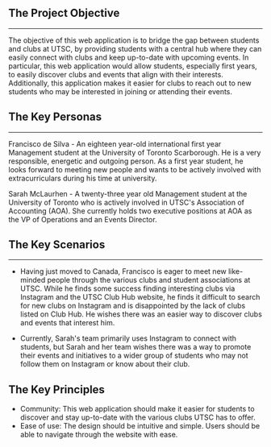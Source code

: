 ## The Project Objective

---

The objective of this web application is to bridge the gap between students and clubs at UTSC, by providing students with a central hub where they can easily connect with clubs and keep up-to-date with upcoming events. In particular, this web application would allow students, especially first years, to easily discover clubs and events that align with their interests. Additionally, this application makes it easier for clubs to reach out to new students who may be interested in joining or attending their events.

## The Key Personas

---

Francisco de Silva - An eighteen year-old international first year Management student at the University of Toronto Scarborough. He is a very responsible, energetic and outgoing person. As a first year student, he looks forward to meeting new people and wants to be actively involved with extracurriculars during his time at university.

Sarah McLaurhen - A twenty-three year old Management student at the University of Toronto who is actively involved in UTSC's Association of Accounting (AOA). She currently holds two executive positions at AOA as the VP of Operations and an Events Director. 

## The Key Scenarios

---

* Having just moved to Canada, Francisco is eager to meet new like-minded people through the various clubs and student associations at UTSC. While he finds some success finding interesting clubs via Instagram and the UTSC Club Hub website, he finds it difficult to search for new clubs on Instagram and is disappointed by the lack of clubs listed on Club Hub. He wishes there was an easier way to discover clubs and events that interest him.

* Currently, Sarah's team primarily uses Instagram to connect with students, but Sarah and her team wishes there was a way to promote their events and initiatives to a wider group of students who may not follow them on Instagram or know about their club.

## The Key Principles

* Community: This web application should make it easier for students to discover and stay up-to-date with the various clubs UTSC has to offer.
* Ease of use: The design should be intuitive and simple. Users should be able to navigate through the website with ease.